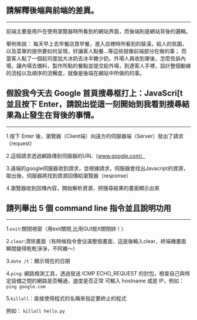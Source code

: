 ## 請解釋後端與前端的差異。
***
前端主要是用戶在使用瀏覽器時所看到的網站界面，而後端則是網站背後的邏輯。

舉例來說： 每天早上去早餐店買早餐，進入店裡時所看到的裝潢，給人的氛圍，以及菜單的提供要如何呈現，好讓客人點餐...等這些就像前端部分在做的事； 而當客人點了一個起司蛋加大冰奶去冰半糖少奶，外場人員收到單後，怎麼告訴內場，讓內場去備料，製作所點的餐點並提交給外場，到達客人手裡，設計整個動線的流程以及順序的流暢度，就像是後端在網站中所做的的事。


## 假設我今天去 Google 首頁搜尋框打上：JavaScri[t 並且按下 Enter，請說出從這一刻開始到我看到搜尋結果為止發生在背後的事情。
***

1.按下 Enter 後，瀏覽器（Client端）向遠方的伺服器端（Server）發出了請求（request）

2.這個請求透過網路傳到伺服器的URL（www.google.com）

3.遠端的google伺服器收到請求，並根據請求，伺服器會找出Javacript的資源，取出後，伺服器將找到資源回傳給瀏覽器（response）

4.瀏覽器收到回傳內容，開始解析資源，把搜尋結果的畫面顯示出來


## 請列舉出 5 個 command line 指令並且說明功用
***
1.```exit```:關閉視窗（用exit關閉,比用GUI按X關閉帥！）

2.```clear```:清除畫面（有時候指令會佔滿整個畫面，這是後輸入clear，終端機畫面瞬間變得乾乾淨淨，不阿雜～）

3.```date /t```：顯示現在的日期

4.```ping```: 網路檢測工具，透過發送 ICMP ECHO_REQUEST 的封包，檢查自己與特定設備之間的網路是否暢通，速度是否正常
可輸入 hostname 或是 IP，例如： ```ping google.com```

5.```killall```：直接使用程式的名稱來指定要終止的程式

例如： ```killall hello.py```
